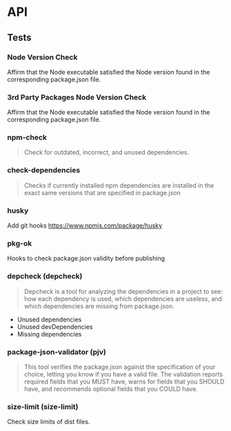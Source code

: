 # API

## Tests

### Node Version Check

Affirm that the Node executable satisfied the Node version found in the corresponding package.json file.

### 3rd Party Packages Node Version Check

Affirm that the Node executable satisfied the Node version found in the corresponding package.json file.

### npm-check

> Check for outdated, incorrect, and unused dependencies.

### check-dependencies

> Checks if currently installed npm dependencies are installed in the exact same versions that are specified in package.json

### husky

Add git hooks https://www.npmjs.com/package/husky

### pkg-ok

Hooks to check package.json validity before publishing

### depcheck (depcheck)

> Depcheck is a tool for analyzing the dependencies in a project to see: how each dependency is used, which dependencies are useless, and which dependencies are missing from package.json.

* Unused dependencies
* Unused devDependencies
* Missing dependencies

### package-json-validator (pjv)

> This tool verifies the package.json against the specification of your choice, letting you know if you have a valid file. The validation reports required fields that you MUST have, warns for fields that you SHOULD have, and recommends optional fields that you COULD have.

### size-limit (size-limit)

Check size limits of dist files.
